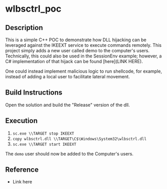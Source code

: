 # wlbsctrl_poc

## Description

This is a simple C++ POC to demonstrate how DLL hijacking can be leveraged against the IKEEXT service to execute commands remotely. This project simply adds a new user called demo to the computer's users. Technically, this could also be used in the SessionEnv example; however, a C# implementation of that hijack can be found [here](LINK HERE).

One could instead implement malicious logic to run shellcode, for example, instead of adding a local user to facilitate lateral movement.

## Build Instructions

Open the solution and build the "Release" version of the dll.

## Execution

1. `sc.exe \\TARGET stop IKEEXT`
2. `copy wlbsctrl.dll \\TARGET\C$\Windows\System32\wlbsctrl.dll`
3. `sc.exe \\TARGET start IKEEXT`

The `demo` user should now be added to the Computer's users.

## Reference

* Link here
